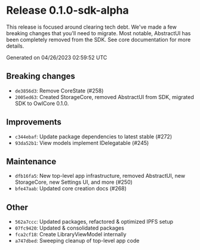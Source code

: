 # Release 0.1.0-sdk-alpha
 This release is focused around clearing tech debt. We've made a few breaking changes that you'll need to migrate. Most notable, AbstractUI has been completely removed from the SDK. See core documentation for more details.

Generated on 04/26/2023 02:59:52 UTC

## Breaking changes
 - `de3856d3`:  Remove CoreState (#258)
 - `2005ed63`: Created StorageCore, removed AbstractUI from SDK, migrated SDK to OwlCore 0.1.0.
## Improvements
 - `c344ebaf`:  Update package dependencies to latest stable (#272)
 - `93da52b1`:  View models implement IDelegatable (#245)
## Maintenance
 - `dfb16fa5`:  New top-level app infrastructure, removed AbstractUI, new StorageCore, new Settings UI, and more (#250)
 - `bfe47aab`:  Updated core creation docs (#268)
## Other
 - `562a7ccc`: Updated packages, refactored & optimized IPFS setup
 - `07fc9420`: Updated & consolidated packages
 - `fca2cf18`: Create LibraryViewModel internally
 - `a747dbed`: Sweeping cleanup of top-level app code
